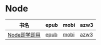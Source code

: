 # Node

| 书名 | epub | mobi | azw3 |
| --- | --- | --- | --- |
| [Node即学即用](http://ct.dalanmei.com/f/31084289-571732517-02bb66) | [epub](http://ct.dalanmei.com/f/31084289-571732517-02bb66) | [mobi](http://ct.dalanmei.com/f/31084289-571586739-da3bc6) | [azw3](http://ct.dalanmei.com/f/31084289-571844327-a52269) |
